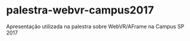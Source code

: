 # palestra-webvr-campus2017
Apresentação utilizada na palestra sobre WebVR/AFrame na Campus SP 2017
